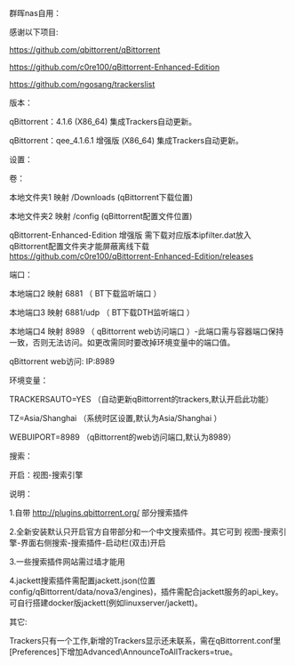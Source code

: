 群晖nas自用：

感谢以下项目:

https://github.com/qbittorrent/qBittorrent

https://github.com/c0re100/qBittorrent-Enhanced-Edition

https://github.com/ngosang/trackerslist

版本：

qBittorrent：4.1.6 (X86_64) 集成Trackers自动更新。

qBittorrent：qee_4.1.6.1 增强版 (X86_64) 集成Trackers自动更新。 




设置：


卷：

本地文件夹1 映射 /Downloads (qBittorrent下载位置)

本地文件夹2 映射 /config (qBittorrent配置文件位置)

qBittorrent-Enhanced-Edition 增强版 需下载对应版本ipfilter.dat放入qBittorrent配置文件夹才能屏蔽离线下载 https://github.com/c0re100/qBittorrent-Enhanced-Edition/releases

端口：

本地端口2 映射 6881 （ BT下载监听端口 ）

本地端口3 映射 6881/udp （ BT下载DTH监听端口 ）

本地端口4 映射 8989 （ qBittorrent web访问端口 ）-此端口需与容器端口保持一致，否则无法访问。如更改需同时要改掉环境变量中的端口值。

qBittorrent web访问: IP:8989

环境变量：

TRACKERSAUTO=YES （自动更新qBittorrent的trackers,默认开启此功能）

TZ=Asia/Shanghai （系统时区设置,默认为Asia/Shanghai ）

WEBUIPORT=8989 （qBittorrent的web访问端口,默认为8989）

搜索：

开启：视图-搜索引擎

说明：

1.自带 http://plugins.qbittorrent.org/ 部分搜索插件

2.全新安装默认只开启官方自带部分和一个中文搜索插件。其它可到 视图-搜索引擎-界面右侧搜索-搜索插件-启动栏(双击)开启

3.一些搜索插件网站需过墙才能用

4.jackett搜索插件需配置jackett.json(位置config/qBittorrent/data/nova3/engines)，插件需配合jackett服务的api_key。可自行搭建docker版jackett(例如linuxserver/jackett)。

其它:

Trackers只有一个工作,新增的Trackers显示还未联系，需在qBittorrent.conf里[Preferences]下增加Advanced\AnnounceToAllTrackers=true。
